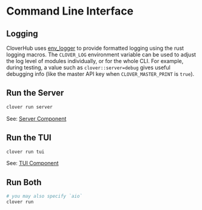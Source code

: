# Command Line Interface

## Logging

CloverHub uses [env_logger](https://docs.rs/env_logger/0.11.3/env_logger/) to provide formatted logging using the rust logging macros. The `CLOVER_LOG` environment variable can be used to adjust the log level of modules individually, or for the whole CLI. For example, during testing, a value such as `clover::server=debug` gives useful debugging info (like the master API key when `CLOVER_MASTER_PRINT` is `true`).

## Run the Server

```bash
clover run server
```

See: [Server Component](/docs/clover-hub/server/intro)

## Run the TUI

```bash
clover run tui
```

See: [TUI Component](/docs/clover-hub/tui/intro)

## Run Both

```bash
# you may also specify `aio`
clover run
```

